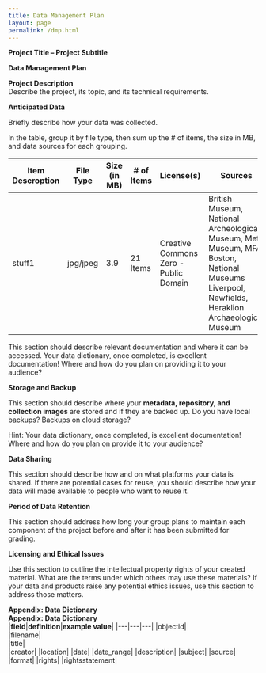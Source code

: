 ```yaml
---
title: Data Management Plan
layout: page
permalink: /dmp.html
---
```


**Project Title – Project Subtitle**  

**Data Management Plan** 

**Project Description**  
Describe the project, its topic, and its technical requirements.   

**Anticipated Data**

Briefly describe how your data was collected.

In the table, group it by file type, then sum up the \# of items, the size in MB, and data sources for each grouping.

|Item Descroption|File Type|Size (in MB)|\# of Items|License(s)|Sources|Documentation and Metadata|
|---|---|---|---|---|---|---|
|stuff1|jpg/jpeg|3.9|21 Items|Creative Commons Zero - Public Domain|British Museum, National Archeological Museum, Met Museum, MFA Boston, National Museums Liverpool, Newfields, Heraklion Archaeological Museum|stuff7|

This section should describe relevant documentation and where it can be accessed. Your data dictionary, once completed, is excellent documentation\! Where and how do you plan on providing it to your audience?

**Storage and Backup**

This section should describe where your **metadata, repository, and collection images** are stored and if they are backed up. Do you have local backups? Backups on cloud storage? 

Hint: Your data dictionary, once completed, is excellent documentation\! Where and how do you plan on provide it to your audience?

**Data Sharing**

This section should describe how and on what platforms your data is shared. If there are potential cases for reuse, you should describe how your data will made available to people who want to reuse it.

**Period of Data Retention**

This section should address how long your group plans to maintain each component of the project before and after it has been submitted for grading.

**Licensing and Ethical Issues**

Use this section to outline the intellectual property rights of your created material.  What are the terms under which others may use these materials? If your data and products raise any potential ethics issues, use this section to address those matters. 

**Appendix: Data Dictionary**  
**Appendix: Data Dictionary**  
|**field**|**definition**|**example value**|
|---|---|---|
|objectid|  
|filename|  
|title|  
|creator|
|location|
|date|
|date_range|
|description|
|subject|
|source|
|format|
|rights|
|rightsstatement|

